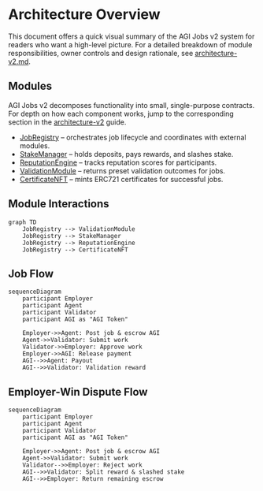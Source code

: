 # Architecture Overview

This document offers a quick visual summary of the AGI Jobs v2 system for
readers who want a high-level picture. For a detailed breakdown of module
responsibilities, owner controls and design rationale, see
[architecture-v2.md](architecture-v2.md).

## Modules

AGI Jobs v2 decomposes functionality into small, single-purpose contracts. For
depth on how each component works, jump to the corresponding section in the
[architecture-v2](architecture-v2.md) guide.

- [JobRegistry](../contracts/v2/JobRegistry.sol) – orchestrates job lifecycle
  and coordinates with external modules.
- [StakeManager](../contracts/v2/StakeManager.sol) – holds deposits, pays
  rewards, and slashes stake.
- [ReputationEngine](../contracts/v2/ReputationEngine.sol) – tracks reputation
  scores for participants.
- [ValidationModule](../contracts/v2/ValidationModule.sol) – returns preset
  validation outcomes for jobs.
- [CertificateNFT](../contracts/v2/CertificateNFT.sol) – mints ERC721
  certificates for successful jobs.

## Module Interactions

```mermaid
graph TD
    JobRegistry --> ValidationModule
    JobRegistry --> StakeManager
    JobRegistry --> ReputationEngine
    JobRegistry --> CertificateNFT
```

## Job Flow

```mermaid
sequenceDiagram
    participant Employer
    participant Agent
    participant Validator
    participant AGI as "AGI Token"

    Employer->>Agent: Post job & escrow AGI
    Agent->>Validator: Submit work
    Validator->>Employer: Approve work
    Employer->>AGI: Release payment
    AGI-->>Agent: Payout
    AGI-->>Validator: Validation reward
```

## Employer-Win Dispute Flow

```mermaid
sequenceDiagram
    participant Employer
    participant Agent
    participant Validator
    participant AGI as "AGI Token"

    Employer->>Agent: Post job & escrow AGI
    Agent->>Validator: Submit work
    Validator-->>Employer: Reject work
    AGI-->>Validator: Split reward & slashed stake
    AGI-->>Employer: Return remaining escrow
```
